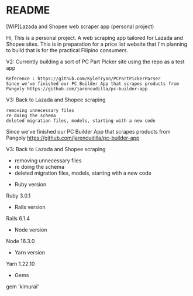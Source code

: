 # README

[WIP]Lazada and Shopee web scraper app (personal project)

Hi, This is a personal project. A web scraping app tailored for Lazada and Shopee sites.
This is in preparation for a price list website that I'm planning to build that is for the practical Filipino consumers.

V2: Currently building a sort of PC Part Picker site using the repo as a test app

    Reference : https://github.com/KyleTryon/PCPartPickerParser
    Since we've finished our PC Builder App that scrapes products from Pangoly https://github.com/jarencudilla/pc-builder-app

V3: Back to Lazada and Shopee scraping

    removing unnecessary files
    re doing the schema
    deleted migration files, models, starting with a new code

Since we've finished our PC Builder App that scrapes products from Pangoly
https://github.com/jarencudilla/pc-builder-app

V3: Back to Lazada and Shopee scraping
- removing unnecessary files
- re doing the schema
- deleted migration files, models, starting with a new code

* Ruby version

Ruby 3.0.1

* Rails version

Rails 6.1.4

* Node version

Node 16.3.0

* Yarn version

Yarn 1.22.10

* Gems

gem 'kimurai'
